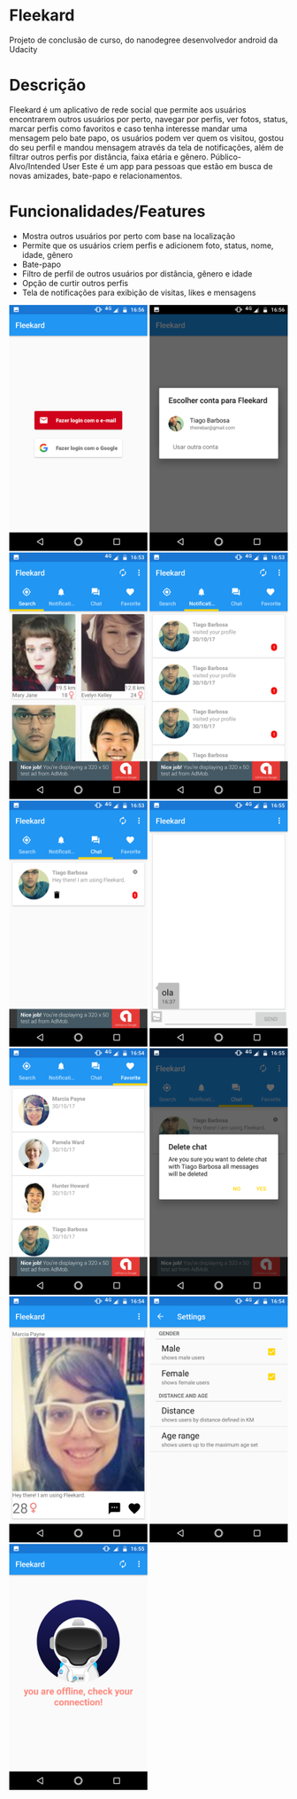 # Fleekard
Projeto de conclusão de curso, do nanodegree desenvolvedor android da Udacity

# Descrição
Fleekard é um aplicativo de rede social que permite aos usuários encontrarem outros usuários
por perto, navegar por perfis, ver fotos, status, marcar perfis como favoritos e caso tenha
interesse mandar uma mensagem pelo bate papo, os usuários podem ver quem os visitou,
gostou do seu perfil e mandou mensagem através da tela de notificações, além de filtrar outros
perfis por distância, faixa etária e gênero.
Público-Alvo/Intended User
Este é um app para pessoas que estão em busca de novas amizades, bate-papo e
relacionamentos.

# Funcionalidades/Features

- Mostra outros usuários por perto com base na localização
- Permite que os usuários criem perfis e adicionem foto, status, nome, idade, gênero
- Bate-papo
- Filtro de perfil de outros usuários por distância, gênero e idade
- Opção de curtir outros perfis
- Tela de notificações para exibição de visitas, likes e mensagens

<p align="left">
<img src="https://raw.githubusercontent.com/tiagofrbarbosa/Fleekard/master/extras/screenshots/cap01.png" width="250">
<img src="https://raw.githubusercontent.com/tiagofrbarbosa/Fleekard/master/extras/screenshots/cap02.png" width="250">
<img src="https://raw.githubusercontent.com/tiagofrbarbosa/Fleekard/master/extras/screenshots/cap03.png" width="250">
<img src="https://raw.githubusercontent.com/tiagofrbarbosa/Fleekard/master/extras/screenshots/cap04.png" width="250">
<img src="https://raw.githubusercontent.com/tiagofrbarbosa/Fleekard/master/extras/screenshots/cap05.png" width="250">
<img src="https://raw.githubusercontent.com/tiagofrbarbosa/Fleekard/master/extras/screenshots/cap06.png" width="250">
<img src="https://raw.githubusercontent.com/tiagofrbarbosa/Fleekard/master/extras/screenshots/cap07.png" width="250">
<img src="https://raw.githubusercontent.com/tiagofrbarbosa/Fleekard/master/extras/screenshots/cap08.png" width="250">
<img src="https://raw.githubusercontent.com/tiagofrbarbosa/Fleekard/master/extras/screenshots/cap09.png" width="250">
<img src="https://raw.githubusercontent.com/tiagofrbarbosa/Fleekard/master/extras/screenshots/cap10.png" width="250">
<img src="https://raw.githubusercontent.com/tiagofrbarbosa/Fleekard/master/extras/screenshots/cap11.png" width="250">
</p>
